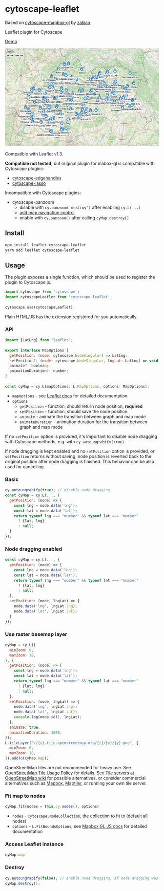 # cytoscape-leaflet

Based on [cytoscape-mapbox-gl](https://zakjan.github.io/cytoscape-mapbox-gl/) by [zakjan](https://github.com/zakjan/)

Leaflet plugin for Cytoscape

[Demo](https://aleksplus.github.io/cytoscape-leaflet/index.html)

<img src="docs/screenshot@2x.jpg" alt="Screenshot" width="640" height="320">

Compatible with Leaflet v1.3.

**Compatible not tested**, but original plugin for mabox-gl is compatible with Cytoscape plugins:

- [cytoscape-edgehandles](https://github.com/cytoscape/cytoscape.js-edgehandles)
- [cytoscape-lasso](https://github.com/zakjan/cytoscape-lasso)

Incompatible with Cytoscape plugins:

- cytoscape-panzoom
  - disable with `cy.panzoom('destroy')` after enabling `cy.L(...)`
  - [add map navigation control](#add-map-navigation-control)
  - enable with `cy.panzoom()` after calling `cyMap.destroy()`

## Install

```bash
npm install leaflet cytoscape-leaflet
yarn add leaflet cytoscape-leaflet
```

## Usage

The plugin exposes a single function, which should be used to register the plugin to Cytoscape.js.

```js
import cytoscape from 'cytoscape';
import cytoscapeLeaflet from 'cytoscape-leaflet';

cytoscape.use(cytoscapeLeaflet);
```

Plain HTML/JS has the extension registered for you automatically.

### API

```js
import {LatLng} from "leaflet";

export interface MapOptions {
  getPosition: (node: cytoscape.NodeSingular) => LatLng;
  setPosition?: (node: cytoscape.NodeSingular, lngLat: LatLng) => void;
  animate?: boolean;
  animationDuration?: number;
}

const cyMap = cy.L(mapOptions: L.MapOptions, options: MapOptions);
```

- `mapOptions` - see [Leaflet docs](https://leafletjs.com/reference-1.3.4.html#map-option) for detailed documentation
- `options`
  - `getPosition` - function, should return node position, **required**
  - `setPosition` - function, should save the node position
  - `animate` - animate the transition between graph and map mode
  - `animateDuration` - animation duration for the transition between graph and map mode

If no `setPosition` option is provided, it's important to disable node dragging with Cytoscape methods, e.g. with `cy.autoungrabify(true)`.

If node dragging is kept enabled and no `setPosition` option is provided, or `setPosition` returns without saving, node position is reverted back to the original position after node dragging is finished. This behavior can be also used for cancelling.

### Basic

```js
cy.autoungrabify(true); // disable node dragging
const cyMap = cy.L(..., {
  getPosition: (node) => {
    const lng = node.data('lng');
    const lat = node.data('lat');
    return typeof lng === "number" && typeof lat === "number"
      ? {lat, lng}
      : null;
  }
});
```

### Node dragging enabled

```js
const cyMap = cy.L(..., {
  getPosition: (node) => {
    const lng = node.data('lng');
    const lat = node.data('lat');
    return typeof lng === "number" && typeof lat === "number"
      ? {lat, lng}
      : null;
  },
  setPosition: (node, lngLat) => {
    node.data('lng', lngLat.lng);
    node.data('lat', lngLat.lat);
  }
});
```

### Use raster basemap layer

```js
cyMap = cy.L({
  minZoom: 0,
  maxZoom: 18,
}, {
  getPosition: (node) => {
    const lng = node.data('lng');
    const lat = node.data('lat');
    return typeof lng === "number" && typeof lat === "number"
      ? {lat, lng}
      : null;
  },
  setPosition: (node, lngLat) => {
    node.data('lng', lngLat.lng);
    node.data('lat', lngLat.lat);
    console.log(node.id(), lngLat);
  },
  animate: true,
  animationDuration: 1000,
});
L.tileLayer('//{s}.tile.openstreetmap.org/{z}/{x}/{y}.png', {
  minZoom: 0,
  maxZoom: 18,
}).addTo(cyMap.map);
```

OpenStreetMap tiles are not recommended for heavy use. See [OpenStreetMap Tile Usage Policy](https://operations.osmfoundation.org/policies/tiles/) for details. See [Tile servers at OpenStreetMap wiki](https://wiki.openstreetmap.org/wiki/Tile_servers) for possible alternatives, or consider commercial alternatives such as [Mapbox](https://studio.mapbox.com/), [Maptiler](https://cloud.maptiler.com/), or running your own tile server.


### Fit map to nodes

```js
cyMap.fit(nodes = this.cy.nodes(), options)
```

- `nodes` - `cytoscape.NodeCollection`, the collection to fit to (default all nodes)
- `options` - `L.FitBoundsOptions`, see [Mapbox GL JS docs](https://docs.mapbox.com/mapbox-gl-js/api/map/#map#fitbounds) for detailed documentation

### Access Leaflet instance

```js
cyMap.map
```

### Destroy

```js
cy.autoungrabify(false); // enable node dragging, if node dragging was disabled earlier with `cy.autoungrabify(true)`
cyMap.destroy();
```
